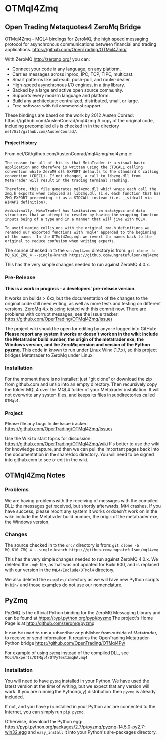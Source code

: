 # OTMql4Zmq
## Open Trading Metaquotes4 ZeroMq Bridge

OTMql4Zmq - MQL4 bindings for ZeroMQ, the high-speed messaging protocol
for asynchronous communications between financial and trading applications.
https://github.com/OpenTrading/OTMql4Zmq/

With ZeroMQ http://zeromq.org/ you can:
* Connect your code in any language, on any platform.
* Carries messages across inproc, IPC, TCP, TIPC, multicast.
* Smart patterns like pub-sub, push-pull, and router-dealer.
* High-speed asynchronous I/O engines, in a tiny library.
* Backed by a large and active open source community.
* Supports every modern language and platform.
* Build any architecture: centralized, distributed, small, or large.
* Free software with full commercial support.

These bindings are based on the work by 2012 Austen Conrad:
https:///github.com/AustenConrad/mql4zmq
A copy of the original code, including precompiled dlls is
checked in in the directory `net/Git/github.com/AustenConrad/`.

#### Project History

From net/Git/github.com/AustenConrad/mql4zmq/mql4zmq.c:

    The reason for all of this is that MetaTrader is a visual basic
    application and therefore is written using the STDCALL calling
    convention while ZeroMQ dll EXPORT defaults to the standard C calling
    convention (CDECL). If not changed, a call to libzmq.dll from
    MetaTrader will result in the trading terminal crashing.
    
    Therefore, this file generates mql4zmq.dll which wraps each call the
    zmq.h exports when compiled as libzmq.dll (i.e. each function that has
    ZMQ_EXPORT preceeding it) as a STDCALL instead (i.e. __stdcall via
    WINAPI definition).
    
    Additionally, MetaTrader4 has limitations on datatypes and data
    structures that we attempt to resolve by having the wrapping function
    inputs being of a type and in a manner that will jive with MQL4.
    
    To avoid naming collisions with the original zmq.h definitions we
    renamed our exported functions with 'mql4' appended to the beginning
    of the name.  In the OTMql4Zmq.mqh we revert the names back to the
    original to reduce confusion when writing experts.

The source checked in to the `src/mql4zmq` directory is from:
`git clone -b MQ_610_ZMQ_4 --single-branch https://github.com/ungratefulson/mql4zmq`

This has the very simple changes needed to run against ZeroMQ 4.0.x.

### Pre-Release

**This is a work in progress - a developers' pre-release version.**

It works on builds > 6xx, but the documentation of the changes to the
original code still need writing, as well as more tests and testing on
different versions. ZeroMq 4.x is being tested with this commit now.
There are problems with corrupt messages; see the issue tracker:
https://github.com/OpenTrading/OTMql4Zmq/issues


The project wiki should be open for editing by anyone logged into GitHub:
**Please report any system it works or doesn't work on in the wiki:
include the Metatrader build number, the origin of the metatrader exe,
the Windows version, and the ZeroMq version and version of the Python pyzmq.**
This code in known to run under Linux Wine (1.7.x), so this project
bridges Metatrader to ZeroMq under Linux.

### Installation

For the moment there is no installer: just "git clone" or download the
zip from github.com and unzip into an empty directory. Then recursively copy
the folder MQL4 over the MQL4 folder of your Metatrader installation. It will
not overwrite any system files, and keeps its files in subdirectories
called `OTMql4`.

### Project

Please file any bugs in the issue tracker:
https://github.com/OpenTrading/OTMql4Zmq/issues

Use the Wiki to start topics for discussion:
https://github.com/OpenTrading/OTMql4Zmq/wiki
It's better to use the wiki for knowledge capture, and then we can pull
the important pages back into the documentation in the share/doc directory.
You will need to be signed into github.com to see or edit in the wiki.
## OTMql4Zmq Notes

### Problems

We are having problems with the receiving of messages with the
compiled DLL: the messages get received, but shortly afterwards,
Mt4 crashes. If you have success, please report any system it works
or doesn't work on in the wiki: include the Metatrader build number,
the origin of the metatrader exe, the Windows version.

### Changes

The source checked in to the `src/` directory is from:
`git clone -b MQ_610_ZMQ_4 --single-branch https://github.com/ungratefulson/mql4zmq`

This has the very simple changes needed to run against ZeroMQ 4.0.x.
We deleted the `.mqh` file, as that was not updated for Build 600,
and is replaced with our version in the `MQL4/Include/OTMql4` directory.

We also deleted the `examples/` directory as we will have new Python
scripts in `bin/` and those examples do not use our nomenclature.


## PyZmq

PyZMQ is the official Python binding for the ZeroMQ Messaging Library
and can be found at https://pypi.python.org/pypi/pyzmq 
The project's Home Page is at http://github.com/zeromq/pyzmq

It can be used to run a subscriber or publisher from outside of
Metatrader, to receive or send information. It requires
the OpenTrading Metatrader-Python bridge
https://github.com/OpenTrading/OTMql4Py/

For example of using `pyzmq` instead of the compiled DLL, see
`MQL4/Experts/OTMql4/OTPyTestZmqEA.mq4`

### Installation

You will need to have `pyzmq` installed in your Python.  We have used
the latest version at the time of writing, but we expect that any
version will work. If you are running the Python(x,y) distribution,
then `pyzmq` is already included.

If not, and you have `pip` installed in your Python and are connected to the
Internet, you can simply run `pip pyzmq`.

Otherwise, download the Python egg:
https://pypi.python.org/packages/2.7/p/pyzmq/pyzmq-14.5.0-py2.7-win32.egg
and `easy_install` it into your Python's site-packages directory.


